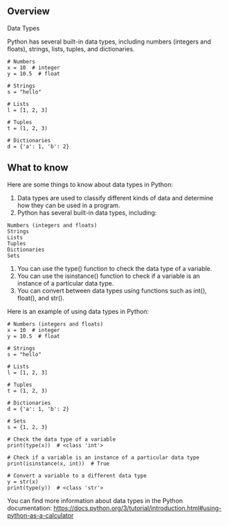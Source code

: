 ## Overview

Data Types

Python has several built-in data types, including numbers (integers and floats), strings, lists, tuples, and dictionaries.

```
# Numbers
x = 10  # integer
y = 10.5  # float

# Strings
s = "hello"

# Lists
l = [1, 2, 3]

# Tuples
t = (1, 2, 3)

# Dictionaries
d = {'a': 1, 'b': 2}
```

## What to know

Here are some things to know about data types in Python:

1. Data types are used to classify different kinds of data and determine how they can be used in a program.
1. Python has several built-in data types, including:
```
Numbers (integers and floats)
Strings
Lists
Tuples
Dictionaries
Sets
```
1. You can use the type() function to check the data type of a variable.
1. You can use the isinstance() function to check if a variable is an instance of a particular data type.
1. You can convert between data types using functions such as int(), float(), and str().

Here is an example of using data types in Python:

```
# Numbers (integers and floats)
x = 10  # integer
y = 10.5  # float

# Strings
s = "hello"

# Lists
l = [1, 2, 3]

# Tuples
t = (1, 2, 3)

# Dictionaries
d = {'a': 1, 'b': 2}

# Sets
s = {1, 2, 3}

# Check the data type of a variable
print(type(x))  # <class 'int'>

# Check if a variable is an instance of a particular data type
print(isinstance(x, int))  # True

# Convert a variable to a different data type
y = str(x)
print(type(y))  # <class 'str'>

```
You can find more information about data types in the Python documentation: https://docs.python.org/3/tutorial/introduction.html#using-python-as-a-calculator


